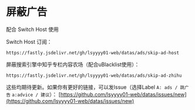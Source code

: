 # 屏蔽广告
配合 Switch Host 使用

Switch Host 订阅：
```
https://fastly.jsdelivr.net/gh/lsyyyy01-web/datas/ads/skip-ad-host
```

屏蔽搜索引擎中知乎专栏内容农场（配合uBlacklist使用）：
```
https://fastly.jsdelivr.net/gh/lsyyyy01-web/datas/ads/skip-ad-zhihu
```

这些均期待更新。如果你有更好的链接，可以发Issue（选择Label `A: ads / 跳广告` `a:advice / 建议`）：
[https://github.com/lsyyyy01-web/datas/issues/new](https://github.com/lsyyyy01-web/datas/issues/new)


